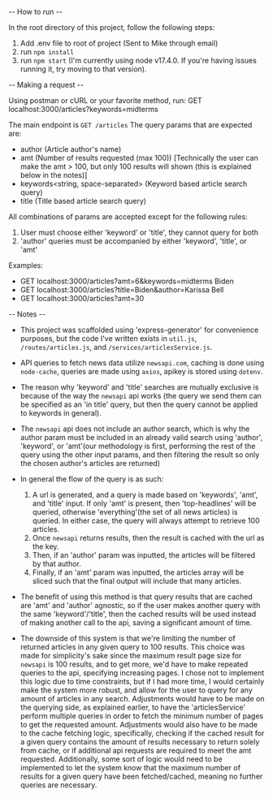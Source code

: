 -- How to run --

In the root directory of this project, follow the following steps:
1. Add .env file to root of project (Sent to Mike through email)
2. run `npm install`
3. run `npm start`
(I'm currently using node v17.4.0. If you're having issues running it, try moving to that version).



-- Making a request --

Using postman or cURL or your favorite method, run:
GET localhost:3000/articles?keywords=midterms

The main endpoint is `GET /articles`
The query params that are expected are:
- author<string> (Article author's name)
- amt<number> (Number of results requested (max 100)) [Technically the user can make the amt > 100, but only 100 results will shown (this is explained below in the notes)]
- keywords<string, space-separated> (Keyword based article search query)
- title<string> (Title based article search query)

All combinations of params are accepted except for the following rules: 
1. User must choose either 'keyword' or 'title', they cannot query for both
2. 'author' queries must be accompanied by either 'keyword', 'title', or 'amt'

Examples:
- GET localhost:3000/articles?amt=6&keywords=midterms Biden
- GET localhost:3000/articles?title=Biden&author=Karissa Bell
- GET localhost:3000/articles?amt=30



-- Notes --
- This project was scaffolded using 'express-generator' for convenience purposes, but the code I've written exists in `util.js`, `/routes/articles.js`, and `/services/articlesService.js`.

- API queries to fetch news data utilize `newsapi.com`, caching is done using `node-cache`, queries are made using `axios`, apikey is stored using `dotenv`.

- The reason why 'keyword' and 'title' searches are mutually exclusive is because of the way the `newsapi` api works (the query we send them can be specified as an 'in title' query, but then the query cannot be applied to keywords in general).

- The `newsapi` api does not include an author search, which is why the author param must be included in an already valid search using 'author', 'keyword', or 'amt'(our methodology is first, performing the rest of the query using the other input params, and then filtering the result so only the chosen author's articles are returned)

- In general the flow of the query is as such: 
    1) A url is generated, and a query is made based on 'keywords', 'amt', and 'title' input. If only 'amt' is present, then 'top-headlines' will be queried, otherwise 'everything'(the set of all news articles) is queried. In either case, the query will always attempt to retrieve 100 articles.
    2) Once `newsapi` returns results, then the result is cached with the url as the key.
    3) Then, if an 'author' param was inputted, the articles will be filtered by that author.
    4) Finally, if an 'amt' param was inputted, the articles array will be sliced such that the final output will include that many articles.

- The benefit of using this method is that query results that are cached are 'amt' and 'author' agnostic, so if the user makes another query with the same 'keyword'/'title', then the cached results will be used instead of making another call to the api, saving a significant amount of time.

- The downside of this system is that we're limiting the number of returned articles in any given query to 100 results. This choice was made for simplicity's sake since the maximum result page size for `newsapi` is 100 results, and to get more, we'd have to make repeated queries to the api, specifying increasing pages. I chose not to implement this logic due to time constraints, but if I had more time, I would certainly make the system more robust, and allow for the user to query for any amount of articles in any search. Adjustments would have to be made on the querying side, as explained earlier, to have the 'articlesService' perform multiple queries in order to fetch the minimum number of pages to get the requested amount. Adjustments would also have to be made to the cache fetching logic, specifically, checking if the cached result for a given query contains the amount of results necessary to return solely from cache, or if additional api requests are required to meet the amt requested. Additionally, some sort of logic would need to be implemented to let the system know that the maximum number of results for a given query have been fetched/cached, meaning no further queries are necessary.